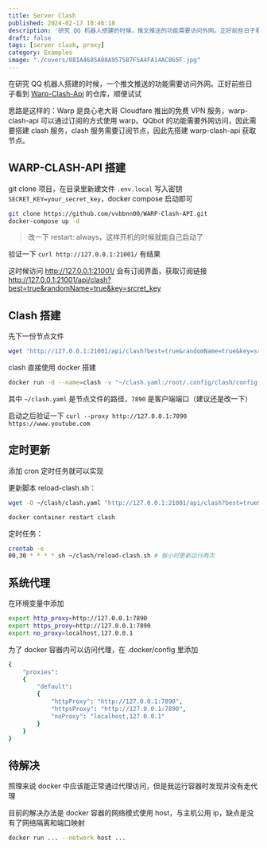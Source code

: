 ```yaml
---
title: Server Clash
published: 2024-02-17 18:46:18
description: '研究 QQ 机器人搭建的时候，推文推送的功能需要访问外网。正好前些日子看到 Warp-Clash-Api，试试这个项目和 Clash 的部署'
draft: false
tags: [server clash, proxy]
category: Examples
image: "./covers/881A4685A08A9575B7F5A4FA14AC865F.jpg"
---
```


在研究 QQ 机器人搭建的时候，一个推文推送的功能需要访问外网。正好前些日子看到 [Warp-Clash-Api](https://github.com/vvbbnn00/WARP-Clash-API) 的仓库，顺便试试

思路是这样的：Warp 是良心老大哥 Cloudfare 推出的免费 VPN 服务，warp-clash-api 可以通过订阅的方式使用 warp。QQbot 的功能需要外网访问，因此需要搭建 clash 服务，clash 服务需要订阅节点，因此先搭建 warp-clash-api 获取节点。

## WARP-CLASH-API 搭建

git clone 项目，在目录里新建文件 `.env.local` 写入密钥 `SECRET_KEY=your_secret_key`，docker compose 启动即可  
```bash
git clone https://github.com/vvbbnn00/WARP-Clash-API.git
docker-compose up -d
```

> 改一下 restart: always，这样开机的时候就能自己启动了

验证一下 `curl http://127.0.0.1:21001/` 有结果

这时候访问 http://127.0.0.1:21001/ 会有订阅界面，获取订阅链接  
http://127.0.0.1:21001/api/clash?best=true&randomName=true&key=srcret_key

## Clash 搭建

先下一份节点文件  
```bash
wget "http://127.0.0.1:21001/api/clash?best=true&randomName=true&key=srcret_key" -O clash.yaml
```

clash 直接使用 docker 搭建  
```bash
docker run -d --name=clash -v "~/clash.yaml:/root/.config/clash/config.yaml" -p "7890:7890" -p "7891:7891" -p "9090:9090" --restart=unless-stopped dreamacro/clash-premium
```

其中 `~/clash.yaml` 是节点文件的路径，`7890` 是客户端端口（建议还是改一下）

启动之后验证一下 `curl --proxy http://127.0.0.1:7890 https://www.youtube.com`

## 定时更新

添加 cron 定时任务就可以实现

更新脚本 reload-clash.sh：  
```bash
wget -O ~/clash/clash.yaml "http://127.0.0.1:21001/api/clash?best=true&randomName=true&key=srcret_key"

docker container restart clash
```

定时任务：  
```bash
crontab -e
00,30 * * * * sh ~/clash/reload-clash.sh # 每小时更新运行两次
```

## 系统代理

在环境变量中添加  
```bash
export http_proxy=http://127.0.0.1:7890
export https_proxy=http://127.0.0.1:7890
export no_proxy=localhost,127.0.0.1
```

为了 docker 容器内可以访问代理，在 .docker/config 里添加
```bash
{
    "proxies":
    {
        "default":
        {
            "httpProxy": "http://127.0.0.1:7890",
            "httpsProxy": "http://127.0.0.1:7890",
            "noProxy": "localhost,127.0.0.1"
        }
    }
}
```

## 待解决

照理来说 docker 中应该能正常通过代理访问，但是我运行容器时发现并没有走代理

目前的解决办法是 docker 容器的网络模式使用 host，与主机公用 ip，缺点是没有了网络隔离和端口映射

```bash
docker run ... --network host ...
```